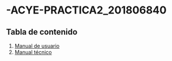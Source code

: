 # -ACYE-PRACTICA2_201806840
## Tabla de contenido
1. [Manual de usuario](manuales/Usuario.md)
2. [Manual técnico](manuales/Tecnico.md)

